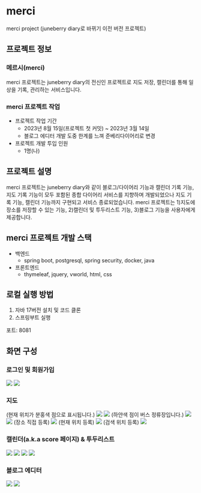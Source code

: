 # merci
merci project (juneberry diary로 바뀌기 이전 버전 프로젝트)

## 프로젝트 정보
### 메르시(merci)
merci 프로젝트는 juneberry diary의 전신인 프로젝트로 지도 저장, 캘린더를 통해 일상을 기록, 관리하는 서비스입니다.

### merci 프로젝트 작업
- 프로젝트 작업 기간
  - 2023년 8월 15일(프로젝트 첫 커밋) ~ 2023년 3월 14일
  - 블로그 에디터 개발 도중 한계를 느껴 준베리다이어리로 변경
- 프로젝트 개발 투입 인원
  - 1명(나)

## 프로젝트 설명
merci 프로젝트는 juneberry diary와 같이 블로그/다이어리 기능과 캘린더 기록 기능, 지도 기록 기능이 모두 포함된 종합 다이어리 서비스를 지향하며 개발되었으나 지도 기록 기능, 캘린더 기능까지 구현되고 서비스 종료되었습니다. merci 프로젝트는 1)지도에 장소를 저장할 수 있는 기능, 2)캘린더 및 투두리스트 기능, 3)블로그 기능을 사용자에게 제공합니다.

## merci 프로젝트 개발 스택
- 백엔드
  - spring boot, postgresql, spring security, docker, java
- 프론트엔드
  - thymeleaf, jquery, vworld, html, css
  
## 로컬 실행 방법
1. 자바 17버전 설치 및 코드 클론
2. 스프링부트 실행

포트: 8081

## 화면 구성
### 로그인 및 회원가입
![](https://cdn.juneberrydiary.com/c88f7e31-3027-4281-9e65-422180a1782d.png)
![](https://cdn.juneberrydiary.com/4a8e72fb-cae4-4fd0-a890-1291398cf0d8.png)

### 지도
(현재 위치가 분홍색 점으로 표시됩니다.)
![](https://cdn.juneberrydiary.com/032c4db4-314e-4e5c-9d9a-5e1020eedd50.png)
![](https://cdn.juneberrydiary.com/b4d9ba05-24a1-43d6-8a71-ebd3b7fa955e.png)
(하얀색 점이 버스 정류장입니다.)
![](https://cdn.juneberrydiary.com/8e3a35dc-3d8d-4bbc-a26a-1feacc0e68bb.png)
![](https://cdn.juneberrydiary.com/cc616b13-bc01-4e30-a4b3-7c774e344a09.png)
(장소 직접 등록)
![](https://cdn.juneberrydiary.com/312dc7f4-5602-4873-b17d-8c929580764d.png)
(현재 위치 등록)
![](https://cdn.juneberrydiary.com/4f5693c6-30f9-4396-af88-61b11ce4f61b.png)
(검색 위치 등록)
![](https://cdn.juneberrydiary.com/dbcafb41-581e-4844-bad5-5d8025b6bd39.png)

### 캘린더(a.k.a score 페이지) & 투두리스트
![](https://cdn.juneberrydiary.com/a593bca7-d2a5-4886-be3e-bd2027a98c7a.png)
![](https://cdn.juneberrydiary.com/5b180ef7-3dee-49f4-9c4c-16a11425cbbc.png)
![](https://cdn.juneberrydiary.com/5927a33c-f5af-4a6c-af7e-c4494edb91eb.png)
![](https://cdn.juneberrydiary.com/959c9124-9dd5-4844-b6f3-eb3d370249bb.png)

### 블로그 에디터
![](https://cdn.juneberrydiary.com/c88c3c6d-c470-4998-920e-f98912bbc3a3.png)
![](https://cdn.juneberrydiary.com/29d31211-2d20-4c2a-8bc5-dd82f634d988.png)
